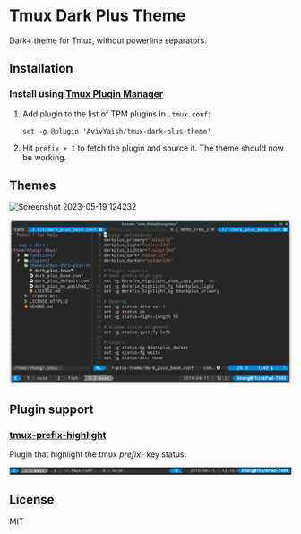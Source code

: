 # Tmux Dark Plus Theme

Dark+ theme for Tmux, without powerline separators.

## Installation

### Install using [Tmux Plugin Manager](https://github.com/tmux-plugins/tpm)

1.  Add plugin to the list of TPM plugins in `.tmux.conf`:

        set -g @plugin 'AvivYaish/tmux-dark-plus-theme'

2.  Hit `prefix + I` to fetch the plugin and source it. The theme should now be working.
<!--

### Install manually

1.  Clone repo to local machine:

        git clone https://github.com/khang-hoang/tmux-dark-plus-theme ~/.tmux/themes/tmux-dark-plus-theme

2.  Add this line to the bottom of your `~/.tmux.conf`:

        run-shell "~/.tmux/themes/tmux-dark-plus-theme/dark_plus.tmux"

3.  Reload your `~/.tmux.conf`:

        tmux source-file ~/.tmux.conf

    -->

## Themes

![Screenshot 2023-05-19 124232](https://github.com/AvivYaish/tmux-dark-plus-theme/assets/12000894/925ffc1c-34fa-423c-828a-e1be8652b5f2)


<p align="center"><img src="./screenshots/preview2.png"/></p>

## Plugin support

### [tmux-prefix-highlight](https://github.com/tmux-plugins/tmux-prefix-highlight)

Plugin that highlight the tmux _prefix_- key status.

<p align="center"><img src="./screenshots/prefix_highlight.png"/></p>

## License

MIT
